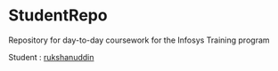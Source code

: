 # StudentRepo
Repository for day-to-day coursework for the Infosys Training program

Student : [rukshanuddin](http://github.com/rukshanuddin)

